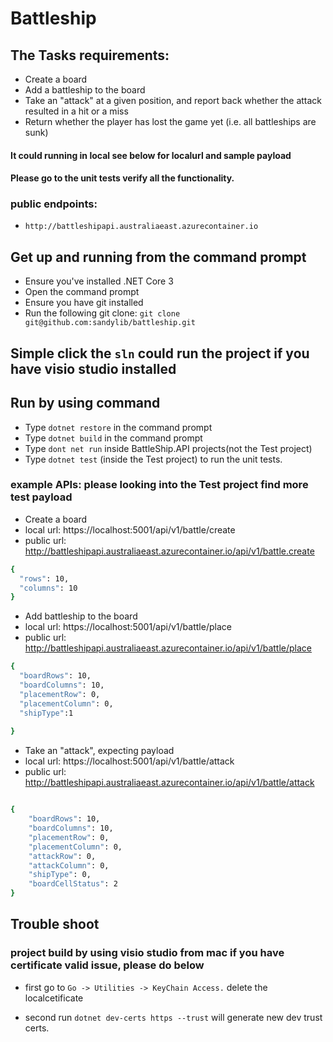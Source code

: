 # Battleship

## The Tasks requirements:

* Create a board
* Add a battleship to the board
* Take an "attack" at a given position, and report back whether the attack resulted in a
hit or a miss
* Return whether the player has lost the game yet (i.e. all battleships are sunk)

#### It could running in local see below for localurl and sample payload  
#### Please go to the unit tests verify all the functionality.
### public endpoints:
 - ```http://battleshipapi.australiaeast.azurecontainer.io```


## Get up and running from the command prompt
* Ensure you've installed .NET Core 3
* Open the command prompt
* Ensure you have git installed
* Run the following git clone: ```git clone git@github.com:sandylib/battleship.git```

## Simple click the ```sln``` could run the project if you have visio studio installed

## Run by using command
* Type ```dotnet restore``` in the command prompt
* Type ```dotnet build``` in the command prompt
* Type ```dont net run``` inside BattleShip.API projects(not the Test project)
* Type ```dotnet test``` (inside the Test project) to run the unit tests.


### example APIs: please looking into the Test project find more test payload


* Create a board
* local url: https://localhost:5001/api/v1/battle/create
* public url: http://battleshipapi.australiaeast.azurecontainer.io/api/v1/battle.create

```sh
{
  "rows": 10,
  "columns": 10
}

```

* Add battleship to the board
* local url: https://localhost:5001/api/v1/battle/place
* public url: http://battleshipapi.australiaeast.azurecontainer.io/api/v1/battle/place
```sh
{
  "boardRows": 10,
  "boardColumns": 10,
  "placementRow": 0,
  "placementColumn": 0,
  "shipType":1
  
}
```


* Take an "attack", expecting payload
* local url: https://localhost:5001/api/v1/battle/attack
* public url: http://battleshipapi.australiaeast.azurecontainer.io/api/v1/battle/attack
```sh

{
	"boardRows": 10,
	"boardColumns": 10,
	"placementRow": 0, 
	"placementColumn": 0,
	"attackRow": 0, 
	"attackColumn": 0, 
	"shipType": 0,
	"boardCellStatus": 2
}
```

## Trouble shoot

### project build by using visio studio from mac if you have certificate valid issue, please do below

- first go to ```Go -> Utilities -> KeyChain Access.``` delete the localcetificate

- second run ```dotnet dev-certs https --trust``` will generate new dev trust certs.

